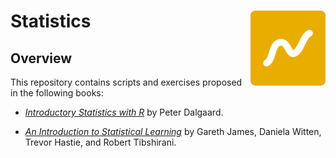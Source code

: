 
# Statistics <img style="border-radius: 8px" src="figures/logo.png" align="right" width="120" />

<!-- badges: start -->

<!-- badges: end -->

## Overview

This repository contains scripts and exercises proposed in the following
books:

  - [*Introductory Statistics with
    R*](http://www.springer.com/gp/book/9780387790534) by Peter
    Dalgaard.

  - [*An Introduction to Statistical
    Learning*](http://www-bcf.usc.edu/~gareth/ISL/) by Gareth James,
    Daniela Witten, Trevor Hastie, and Robert Tibshirani.
